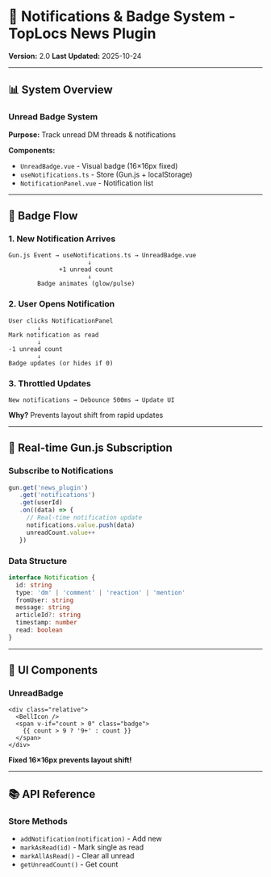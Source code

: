 # 🔔 Notifications & Badge System - TopLocs News Plugin

**Version:** 2.0
**Last Updated:** 2025-10-24

---

## 📊 System Overview

### Unread Badge System

**Purpose:** Track unread DM threads & notifications

**Components:**
- `UnreadBadge.vue` - Visual badge (16×16px fixed)
- `useNotifications.ts` - Store (Gun.js + localStorage)
- `NotificationPanel.vue` - Notification list

---

## 🎯 Badge Flow

### 1. New Notification Arrives
```
Gun.js Event → useNotifications.ts → UnreadBadge.vue
                      ↓
              +1 unread count
                      ↓
        Badge animates (glow/pulse)
```

### 2. User Opens Notification
```
User clicks NotificationPanel
        ↓
Mark notification as read
        ↓
-1 unread count
        ↓
Badge updates (or hides if 0)
```

### 3. Throttled Updates
```
New notifications → Debounce 500ms → Update UI
```
**Why?** Prevents layout shift from rapid updates

---

## 📡 Real-time Gun.js Subscription

### Subscribe to Notifications
```typescript
gun.get('news_plugin')
   .get('notifications')
   .get(userId)
   .on((data) => {
     // Real-time notification update
     notifications.value.push(data)
     unreadCount.value++
   })
```

### Data Structure
```typescript
interface Notification {
  id: string
  type: 'dm' | 'comment' | 'reaction' | 'mention'
  fromUser: string
  message: string
  articleId?: string
  timestamp: number
  read: boolean
}
```

---

## 🎨 UI Components

### UnreadBadge
```vue
<div class="relative">
  <BellIcon />
  <span v-if="count > 0" class="badge">
    {{ count > 9 ? '9+' : count }}
  </span>
</div>
```

**Fixed 16×16px prevents layout shift!**

---

## 📚 API Reference

### Store Methods
- `addNotification(notification)` - Add new
- `markAsRead(id)` - Mark single as read
- `markAllAsRead()` - Clear all unread
- `getUnreadCount()` - Get count


